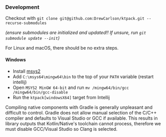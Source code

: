 ### Development

Checkout with `git clone git@github.com:DrewCarlson/ktpack.git --recurse-submodules`

_(ensure submodules are initialized and updated!! If unsure, run `git submodule update --init`)_

For Linux and macOS, there should be no extra steps.

#### Windows

- Install [msys2](https://www.msys2.org/)
- Add `C:\msys64\mingw64\bin` to the top of your `PATH` variable (restart intellij)
- Open `MSYS2 MinGW 64-bit` and run `mv /mingw64/bin/gcc /mingw64/bin/gcc-disable`
- Run the `ktpack[windowsX64]` target from Intellij

Compiling native components with Gradle is generally unpleasant and difficult to control.
Gradle does not allow manual selection of the C/C++ compiler and defaults to Visual Studio or GCC if available.
This results in library outputs that Kotlin/Native's toolchain cannot process, therefore we must disable GCC/Visual Studio so Clang is selected.
